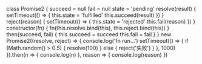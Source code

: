 class Promise2 {
succeed = null
fail = null
state = 'pending' resolve(result) {
setTimeout(() => {
this.state = 'fulfilled' this.succeed(result)
})
}
reject(reason) {
setTimeout(() => {
this.state = 'rejected' this.fail(reason)
})
}
constructor(fn) {
fn(this.resolve.bind(this), this.reject.bind(this))
}
then(succeed, fail) {
this.succeed = succeed
this.fail = fail
}
}
new Promise2((resolve, reject) => {
console.log('fn run...')
setTimeout(() => {
if (Math.random() > 0.5) {
resolve(100)
} else {
reject('失败')
}
}, 1000)
}).then(n => {
console.log(n)
}, reason => {
console.log(reason)
})
